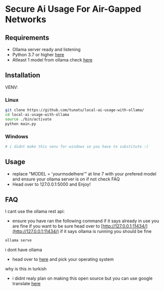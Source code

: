 # Secure Ai Usage For Air-Gapped Networks 



## Requirements

* Ollama server ready and listening
* Python 3.7 or higher  [here](https://www.python.org/downloads/)
* Atleast 1 model from ollama check [here](https://ollama.com/search)
## Installation

VENV:

### Linux
```bash
git clone https://github.com/tunatu/local-ai-usage-with-ollama/
cd local-ai-usage-with-ollama
source ./bin/activate
python main.py
```
### Windows
```bash
# i didnt make this venv for windows so you have to substitute :(
```


## Usage

* replace "MODEL = 'yourmodelhere'" at line 7 with your prefered model and ensure your ollama server is on if not check FAQ
* Head over to 127.0.0.1:5000 and Enjoy!

## FAQ
I cant use the ollama rest api:
* ensure you have ran the following command if it says already in use you are fine if you want to be sure head over to [http://127.0.0.1:11434/](http://127.0.0.1:11434/) if it says ollama is running you should be fine
```bash
ollama serve
```
i dont have ollama 
* head over to [here](https://ollama.com/download) and pick your operating system

why is this in turkish
* i didnt realy plan on making this open source but you can use google translate [here](https://chromewebstore.google.com/detail/google-translate/aapbdbdomjkkjkaonfhkkikfgjllcleb)
